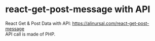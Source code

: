# react-get-post-message with API
React Get &amp; Post Data with API: https://alinursal.com/react-get-post-message <br/>
API call is made of PHP.
